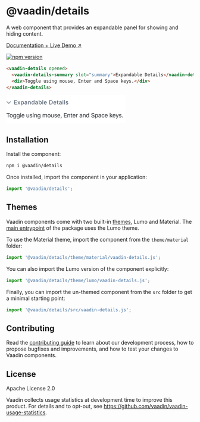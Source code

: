 # @vaadin/details

A web component that provides an expandable panel for showing and hiding content.

[Documentation + Live Demo ↗](https://vaadin.com/docs/latest/components/details)

[![npm version](https://badgen.net/npm/v/@vaadin/details)](https://www.npmjs.com/package/@vaadin/details)

```html
<vaadin-details opened>
  <vaadin-details-summary slot="summary">Expandable Details</vaadin-details-summary>
  <div>Toggle using mouse, Enter and Space keys.</div>
</vaadin-details>
```

[<img src="https://raw.githubusercontent.com/vaadin/web-components/main/packages/details/screenshot.png" alt="Screenshot of vaadin-details" width="320">](https://vaadin.com/docs/latest/components/details)

## Installation

Install the component:

```sh
npm i @vaadin/details
```

Once installed, import the component in your application:

```js
import '@vaadin/details';
```

## Themes

Vaadin components come with two built-in [themes](https://vaadin.com/docs/latest/styling), Lumo and Material.
The [main entrypoint](https://github.com/vaadin/web-components/blob/main/packages/details/vaadin-details.js) of the package uses the Lumo theme.

To use the Material theme, import the component from the `theme/material` folder:

```js
import '@vaadin/details/theme/material/vaadin-details.js';
```

You can also import the Lumo version of the component explicitly:

```js
import '@vaadin/details/theme/lumo/vaadin-details.js';
```

Finally, you can import the un-themed component from the `src` folder to get a minimal starting point:

```js
import '@vaadin/details/src/vaadin-details.js';
```

## Contributing

Read the [contributing guide](https://vaadin.com/docs/latest/contributing/overview) to learn about our development process, how to propose bugfixes and improvements, and how to test your changes to Vaadin components.

## License

Apache License 2.0

Vaadin collects usage statistics at development time to improve this product.
For details and to opt-out, see https://github.com/vaadin/vaadin-usage-statistics.
